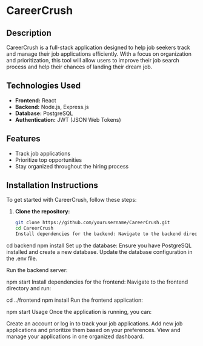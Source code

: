 # CareerCrush

## Description

CareerCrush is a full-stack application designed to help job seekers track and manage their job applications efficiently. With a focus on organization and prioritization, this tool will allow users to improve their job search process and help their chances of landing their dream job.

## Technologies Used

- **Frontend:** React
- **Backend:** Node.js, Express.js
- **Database:** PostgreSQL
- **Authentication:** JWT (JSON Web Tokens)

## Features

- Track job applications
- Prioritize top opportunities
- Stay organized throughout the hiring process

## Installation Instructions

To get started with CareerCrush, follow these steps:

1. **Clone the repository:**
   ```bash
   git clone https://github.com/yourusername/CareerCrush.git
   cd CareerCrush
   Install dependencies for the backend: Navigate to the backend directory and run:
   ```

cd backend
npm install
Set up the database: Ensure you have PostgreSQL installed and create a new database. Update the database configuration in the .env file.

Run the backend server:

npm start
Install dependencies for the frontend: Navigate to the frontend directory and run:

cd ../frontend
npm install
Run the frontend application:

npm start
Usage
Once the application is running, you can:

Create an account or log in to track your job applications.
Add new job applications and prioritize them based on your preferences.
View and manage your applications in one organized dashboard.
